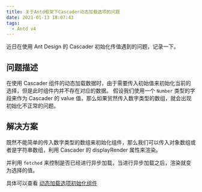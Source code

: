 ```yaml
---
title: 关于Antd框架下Cascader动态加载选项的问题
date: 2021-01-13 18:07:43
tags:
  - Antd v4
---
```


近日在使用 Ant Design 的 Cascader 初始化传值遇到的问题，记录一下。

<!--more-->

## 问题描述

在使用 Cascader 组件的动态加载数据时，由于需要传入初始值来初始化当前的选择，但是此时组件内并不存在对应的数据。
假设我们使用一个 `Number` 类型的字段来作为 Cascader 的 value 值，那么如果贸然传入数字类型的数组，就会出现初始化不正常的问题。

## 解决方案
既然不能简单的传入数字类型的数组来初始化组件，那么我们可以传入对象数组或者是字符串数组，利用 Cascader 的 displayRender 属性来渲染。

并利用 `fetched` 来控制是否已经进行异步加载，当进行异步加载之后，渲染就变为选择的值。

具体可以查看 [动态加载选项初始化组件](https://codesandbox.io/s/dongtaijiazaixuanxiang-antd4102-forked-whwnc)

